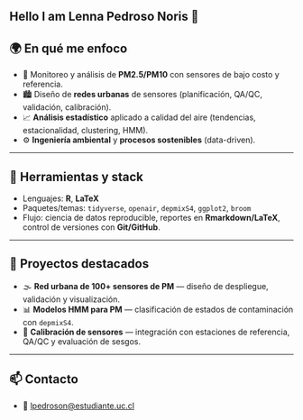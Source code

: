 ## Hello I am Lenna Pedroso Noris 👋

## 🌍 En qué me enfoco
- 📡 Monitoreo y análisis de **PM2.5/PM10** con sensores de bajo costo y referencia.
- 🏙️ Diseño de **redes urbanas** de sensores (planificación, QA/QC, validación, calibración).
- 📈 **Análisis estadístico** aplicado a calidad del aire (tendencias, estacionalidad, clustering, HMM).
- ⚙️ **Ingeniería ambiental** y **procesos sostenibles** (data-driven).

---

## 🧰 Herramientas y stack
- Lenguajes: **R**, **LaTeX**
- Paquetes/temas: `tidyverse`, `openair`, `depmixS4`, `ggplot2`, `broom`
- Flujo: ciencia de datos reproducible, reportes en **Rmarkdown/LaTeX**, control de versiones con **Git/GitHub**.
---

## 📌 Proyectos destacados
- 🌫️ **Red urbana de 100+ sensores de PM** — diseño de despliegue, validación y visualización.
- 📊 **Modelos HMM para PM** — clasificación de estados de contaminación con `depmixS4`.
- 🧪 **Calibración de sensores** — integración con estaciones de referencia, QA/QC y evaluación de sesgos.

---

## 📫 Contacto
- 📧 lpedroson@estudiante.uc.cl


